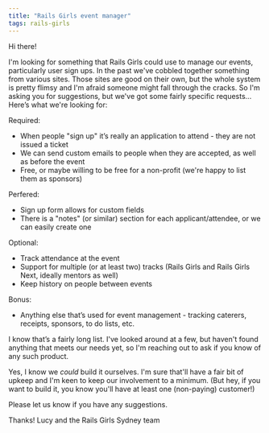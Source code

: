 ```yaml
---
title: "Rails Girls event manager"
tags: rails-girls
---
```


Hi there!

I'm looking for something that Rails Girls could use to manage our events, particularly user sign ups. In the past we've cobbled together something from various sites. Those sites are good on their own, but the whole system is pretty flimsy and I'm afraid someone might fall through the cracks. So I'm asking you for suggestions, but we've got some fairly specific requests... Here’s what we're looking for:

Required:

* When people "sign up" it’s really an application to attend - they are not issued a ticket
* We can send custom emails to people when they are accepted, as well as before the event
* Free, or maybe willing to be free for a non-profit (we're happy to list them as sponsors)

Perfered:

* Sign up form allows for custom fields
* There is a "notes" (or similar) section for each applicant/attendee, or we can easily create one

Optional:

* Track attendance at the event
* Support for multiple (or at least two) tracks (Rails Girls and Rails Girls Next, ideally mentors as well)
* Keep history on people between events

Bonus:

* Anything else that’s used for event management - tracking caterers, receipts, sponsors, to do lists, etc.

I know that’s a fairly long list. I've looked around at a few, but haven't found anything that meets our needs yet, so I'm reaching out to ask if you know of any such product.

Yes, I know we *could* build it ourselves. I'm sure that'll have a fair bit of upkeep and I'm keen to keep our involvement to a minimum. (But hey, if you want to build it, you know you'll have at least one (non-paying) customer!)

Please let us know if you have any suggestions.

Thanks!
Lucy and the Rails Girls Sydney team